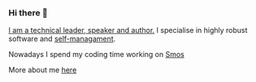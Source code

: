 ### Hi there 👋

[I am a technical leader, speaker and author.](https://cs-syd.eu/cv)
I specialise in highly robust software and [self-managament](https://cs-syd.eu/self-management).

Nowadays I spend my coding time working on [Smos](https://smos.cs-syd.eu)

More about me [here](https://cs-syd.eu)
